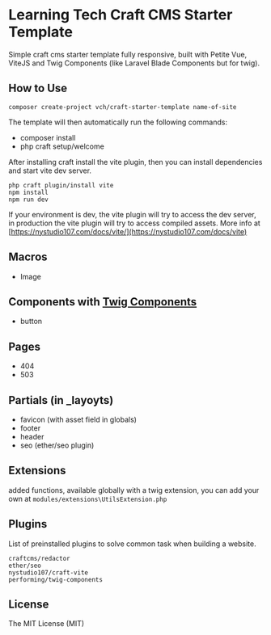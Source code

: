 # Learning Tech Craft CMS Starter Template

Simple craft cms starter template fully responsive, built with Petite Vue, ViteJS and Twig Components (like Laravel Blade Components but for twig).

## How to Use
```
composer create-project vch/craft-starter-template name-of-site
```

The template will then automatically run the following commands:
- composer install
- php craft setup/welcome

After installing craft install the vite plugin, then you can install dependencies and start vite dev server.
```
php craft plugin/install vite
npm install
npm run dev
```

If your environment is dev, the vite plugin will try to access the dev server, in production the vite plugin will try to access compiled assets. More info at [https://nystudio107.com/docs/vite/](https://nystudio107.com/docs/vite)

## Macros
- Image

## Components with [Twig Components](https://github.com/giorgiopogliani/twig-components)
- button


## Pages
- 404
- 503

## Partials (in _layoyts)
- favicon (with asset field in globals)
- footer
- header
- seo (ether/seo plugin)

## Extensions
added functions, available globally with a twig extension, you can add your own at `modules/extensions\UtilsExtension.php`


## Plugins

List of preinstalled plugins to solve common task when building a website.
``` 
craftcms/redactor 
ether/seo 
nystudio107/craft-vite
performing/twig-components 
```

## License

The MIT License (MIT)
